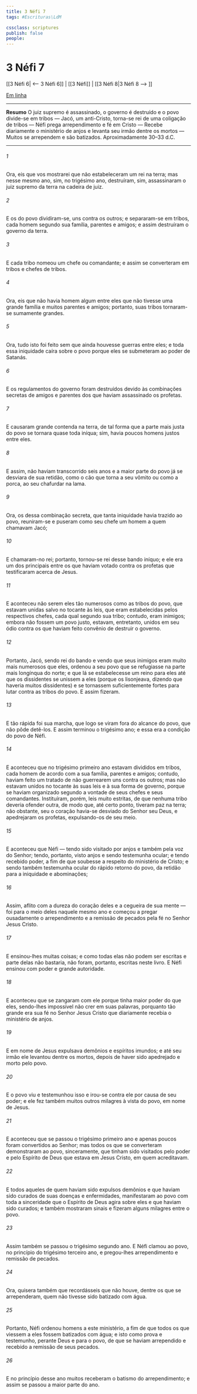 ```yaml
---
title: 3 Néfi 7
tags: #Escrituras\LdM

cssclass: scriptures
publish: false
people:
---
```


# 3 Néfi 7
[[3 Néfi 6| <-- 3 Néfi 6]] | [[3 Néfi]] | [[3 Néfi 8|3 Néfi 8 --> ]]

[Em linha](https://churchofjesuschrist.org/study/scriptures/bofm/3-ne/7?lang=por)

---
__Resumo__
O juiz supremo é assassinado, o governo é destruído e o povo divide-se em tribos — Jacó, um anti-Cristo, torna-se rei de uma coligação de tribos — Néfi prega arrependimento e fé em Cristo — Recebe diariamente o ministério de anjos e levanta seu irmão dentre os mortos — Muitos se arrependem e são batizados. Aproximadamente 30–33 d.C.

---
###### 1 
Ora, eis que vos mostrarei que não estabeleceram um rei na terra; mas nesse mesmo ano, sim, no trigésimo ano, destruíram, sim, assassinaram o juiz supremo da terra na cadeira de juiz.

###### 2 
E os do povo dividiram-se, uns contra os outros; e separaram-se em tribos, cada homem segundo sua família, parentes e amigos; e assim destruíram o governo da terra.

###### 3 
E cada tribo nomeou um chefe ou comandante; e assim se converteram em tribos e chefes de tribos.

###### 4 
Ora, eis que não havia homem algum entre eles que não tivesse uma grande família e muitos parentes e amigos; portanto, suas tribos tornaram-se sumamente grandes.

###### 5 
Ora, tudo isto foi feito sem que ainda houvesse guerras entre eles; e toda essa iniquidade caíra sobre o povo porque eles se submeteram ao poder de Satanás.

###### 6 
E os regulamentos do governo foram destruídos devido às combinações secretas de amigos e parentes dos que haviam assassinado os profetas.

###### 7 
E causaram grande contenda na terra, de tal forma que a parte mais justa do povo se tornara quase toda iníqua; sim, havia poucos homens justos entre eles.

###### 8 
E assim, não haviam transcorrido seis anos e a maior parte do povo já se desviara de sua retidão, como o cão que torna a seu vômito ou como a porca, ao seu chafurdar na lama.

###### 9 
Ora, os dessa combinação secreta, que tanta iniquidade havia trazido ao povo, reuniram-se e puseram como seu chefe um homem a quem chamavam Jacó;

###### 10 
E chamaram-no rei; portanto, tornou-se rei desse bando iníquo; e ele era um dos principais entre os que haviam votado contra os profetas que testificaram acerca de Jesus.

###### 11 
E aconteceu não serem eles tão numerosos como as tribos do povo, que estavam unidas salvo no tocante às leis, que eram estabelecidas pelos respectivos chefes, cada qual segundo sua tribo; contudo, eram inimigos; embora não fossem um povo justo, estavam, entretanto, unidos em seu ódio contra os que haviam feito convênio de destruir o governo.

###### 12 
Portanto, Jacó, sendo rei do bando e vendo que seus inimigos eram muito mais numerosos que eles, ordenou a seu povo que se refugiasse na parte mais longínqua do norte; e que lá se estabelecesse um reino para eles até que os dissidentes se unissem a eles (porque os lisonjeava, dizendo que haveria muitos dissidentes) e se tornassem suficientemente fortes para lutar contra as tribos do povo. E assim fizeram.

###### 13 
E tão rápida foi sua marcha, que logo se viram fora do alcance do povo, que não pôde detê-los. E assim terminou o trigésimo ano; e essa era a condição do povo de Néfi.

###### 14 
E aconteceu que no trigésimo primeiro ano estavam divididos em tribos, cada homem de acordo com a sua família, parentes e amigos; contudo, haviam feito um tratado de não guerrearem uns contra os outros; mas não estavam unidos no tocante às suas leis e à sua forma de governo, porque se haviam organizado segundo a vontade de seus chefes e seus comandantes. Instituíram, porém, leis muito estritas, de que nenhuma tribo deveria ofender outra, de modo que, até certo ponto, tiveram paz na terra; não obstante, seu o coração havia-se desviado do Senhor seu Deus, e apedrejaram os profetas, expulsando-os de seu meio.

###### 15 
E aconteceu que Néfi — tendo sido visitado por anjos e também pela voz do Senhor; tendo, portanto, visto anjos e sendo testemunha ocular; e tendo recebido poder, a fim de que soubesse a respeito do ministério de Cristo; e sendo também testemunha ocular do rápido retorno do povo, da retidão para a iniquidade e abominações;

###### 16 
Assim, aflito com a dureza do coração deles e a cegueira de sua mente — foi para o meio deles naquele mesmo ano e começou a pregar ousadamente o arrependimento e a remissão de pecados pela fé no Senhor Jesus Cristo.

###### 17 
E ensinou-lhes muitas coisas; e como todas elas não podem ser escritas e parte delas não bastaria, não foram, portanto, escritas neste livro. E Néfi ensinou com poder e grande autoridade.

###### 18 
E aconteceu que se zangaram com ele porque tinha maior poder do que eles, sendo-lhes impossível não crer em suas palavras, porquanto tão grande era sua fé no Senhor Jesus Cristo que diariamente recebia o ministério de anjos.

###### 19 
E em nome de Jesus expulsava demônios e espíritos imundos; e até seu irmão ele levantou dentre os mortos, depois de haver sido apedrejado e morto pelo povo.

###### 20 
E o povo viu e testemunhou isso e irou-se contra ele por causa de seu poder; e ele fez também muitos outros milagres à vista do povo, em nome de Jesus.

###### 21 
E aconteceu que se passou o trigésimo primeiro ano e apenas poucos foram convertidos ao Senhor; mas todos os que se converteram demonstraram ao povo, sinceramente, que tinham sido visitados pelo poder e pelo Espírito de Deus que estava em Jesus Cristo, em quem acreditavam.

###### 22 
E todos aqueles de quem haviam sido expulsos demônios e que haviam sido curados de suas doenças e enfermidades, manifestaram ao povo com toda a sinceridade que o Espírito de Deus agira sobre eles e que haviam sido curados; e também mostraram sinais e fizeram alguns milagres entre o povo.

###### 23 
Assim também se passou o trigésimo segundo ano. E Néfi clamou ao povo, no princípio do trigésimo terceiro ano, e pregou-lhes arrependimento e remissão de pecados.

###### 24 
Ora, quisera também que recordásseis que não houve, dentre os que se arrependeram, quem não tivesse sido batizado com água.

###### 25 
Portanto, Néfi ordenou homens a este ministério, a fim de que todos os que viessem a eles fossem batizados com água; e isto como prova e testemunho, perante Deus e para o povo, de que se haviam arrependido e recebido a remissão de seus pecados.

###### 26 
E no princípio desse ano muitos receberam o batismo do arrependimento; e assim se passou a maior parte do ano.


